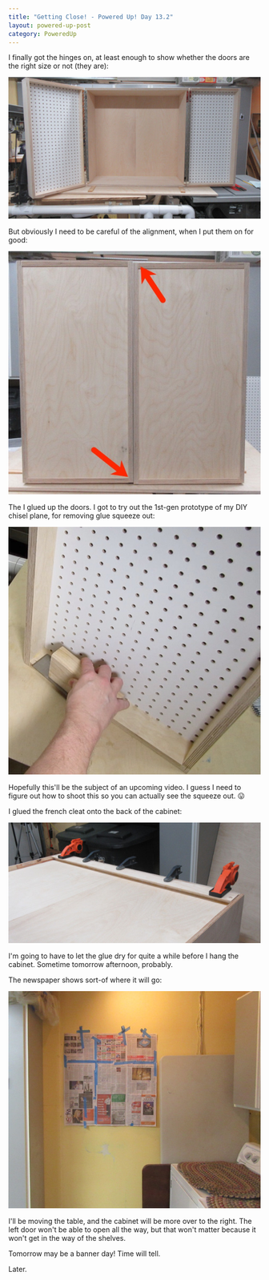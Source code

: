 ```yaml
---
title: "Getting Close! - Powered Up! Day 13.2"
layout: powered-up-post
category: PoweredUp
---
```

I finally got the hinges on, at least enough to show whether the doors are the right size or not (they are):

![](/assets/images-posts/powered-up-1/powered-up-1-13-2-01.jpg)

But obviously I need to be careful of the alignment, when I put them on for good:

![](/assets/images-posts/powered-up-1/powered-up-1-13-2-02.jpg)

The I glued up the doors. I got to try out the 1st-gen prototype of my DIY chisel plane, for removing glue squeeze out:

![](/assets/images-posts/powered-up-1/powered-up-1-13-2-03.jpg)

Hopefully this'll be the subject of an upcoming video. I guess I need to figure out how to shoot this so you can actually see the squeeze out. 😛

I glued the french cleat onto the back of the cabinet:

![](/assets/images-posts/powered-up-1/powered-up-1-13-2-04.jpg)

I'm going to have to let the glue dry for quite a while before I hang the cabinet. Sometime tomorrow afternoon, probably.

The newspaper shows sort-of where it will go:

![](/assets/images-posts/powered-up-1/powered-up-1-13-2-05.jpg)

I'll be moving the table, and the cabinet will be more over to the right. The left door won't be able to open all the way, but that won't matter because it won't get in the way of the shelves.

Tomorrow may be a banner day! Time will tell.

Later.

